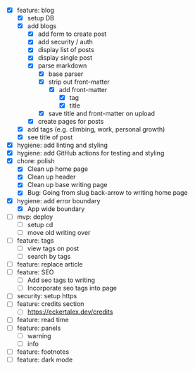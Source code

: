 - [x] feature: blog
  - [x] setup DB
  - [x] add blogs
    - [x] add form to create post
    - [x] add security / auth
    - [x] display list of posts
    - [x] display single post
    - [x] parse markdown
      - [x] base parser
      - [x] strip out front-matter
        - [x] add front-matter
          - [x] tag
          - [x] title
      - [x] save title and front-matter on upload
    - [x] create pages for posts
  - [x] add tags (e.g. climbing, work, personal growth)
  - [x] see title of post
- [x] hygiene: add linting and styling
- [x] hygiene: add GitHub actions for testing and styling
- [x] chore: polish
  - [x] Clean up home page
  - [x] Clean up header
  - [x] Clean up base writing page
  - [x] Bug: Going from slug back-arrow to writing home page
- [x] hygiene: add error boundary
  - [x] App wide boundary
- [ ] mvp: deploy
  - [ ] setup cd
  - [ ] move old writing over
- [ ] feature: tags
  - [ ] view tags on post
  - [ ] search by tags
- [ ] feature: replace article
- [ ] feature: SEO
  - [ ] Add seo tags to writing
  - [ ] Incorporate seo tags into page
- [ ] security: setup https
- [ ] feature: credits section
  - [ ] https://eckertalex.dev/credits
- [ ] feature: read time
- [ ] feature: panels
  - [ ] warning
  - [ ] info
- [ ] feature: footnotes
- [ ] feature: dark mode